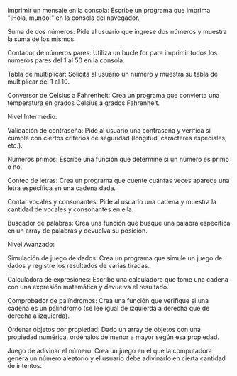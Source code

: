 Imprimir un mensaje en la consola: Escribe un programa que imprima "¡Hola, mundo!" en la consola del navegador.

Suma de dos números: Pide al usuario que ingrese dos números y muestra la suma de los mismos.

Contador de números pares: Utiliza un bucle for para imprimir todos los números pares del 1 al 50 en la consola.

Tabla de multiplicar: Solicita al usuario un número y muestra su tabla de multiplicar del 1 al 10.

Conversor de Celsius a Fahrenheit: Crea un programa que convierta una temperatura en grados Celsius a grados Fahrenheit.

Nivel Intermedio:

Validación de contraseña: Pide al usuario una contraseña y verifica si cumple con ciertos criterios de seguridad (longitud, caracteres especiales, etc.).

Números primos: Escribe una función que determine si un número es primo o no.

Conteo de letras: Crea un programa que cuente cuántas veces aparece una letra específica en una cadena dada.

Contar vocales y consonantes: Pide al usuario una cadena y muestra la cantidad de vocales y consonantes en ella.

Buscador de palabras: Crea una función que busque una palabra específica en un array de palabras y devuelva su posición.

Nivel Avanzado:

Simulación de juego de dados: Crea un programa que simule un juego de dados y registre los resultados de varias tiradas.

Calculadora de expresiones: Escribe una calculadora que tome una cadena con una expresión matemática y devuelva el resultado.

Comprobador de palíndromos: Crea una función que verifique si una cadena es un palíndromo (se lee igual de izquierda a derecha que de derecha a izquierda).

Ordenar objetos por propiedad: Dado un array de objetos con una propiedad numérica, ordénalos de menor a mayor según esa propiedad.

Juego de adivinar el número: Crea un juego en el que la computadora genera un número aleatorio y el usuario debe adivinarlo en cierta cantidad de intentos.